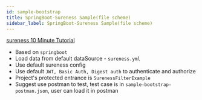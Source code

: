 ```yaml
---
id: sample-bootstrap  
title: SpringBoot-Sureness Sample(file scheme)  
sidebar_label: SpringBoot-Sureness Sample(file scheme)  
---
```


[sureness 10 Minute Tutorial](https://github.com/tomsun28/sureness/tree/master/sample-bootstrap)  

- Based on `springboot`
- Load data from default dataSource - `sureness.yml`
- Use default sureness config
- Use default `JWT, Basic Auth, Digest auth` to authenticate and authorize
- Project's protected entrance is `SurenessFilterExample`
- Suggest use postman to test, test case is in `sample-bootstrap-postman.json`, user can load it in postman  
